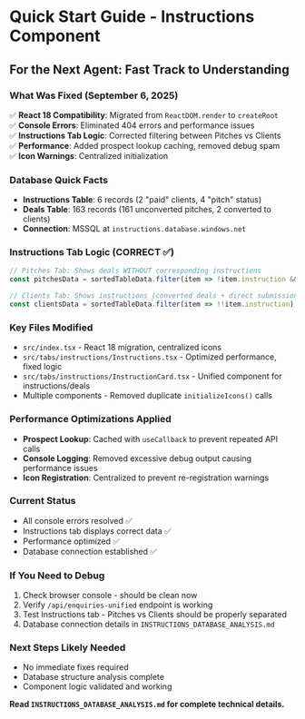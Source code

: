 # Quick Start Guide - Instructions Component

## For the Next Agent: Fast Track to Understanding

### What Was Fixed (September 6, 2025)
✅ **React 18 Compatibility**: Migrated from `ReactDOM.render` to `createRoot`  
✅ **Console Errors**: Eliminated 404 errors and performance issues  
✅ **Instructions Tab Logic**: Corrected filtering between Pitches vs Clients  
✅ **Performance**: Added prospect lookup caching, removed debug spam  
✅ **Icon Warnings**: Centralized initialization  

### Database Quick Facts
- **Instructions Table**: 6 records (2 "paid" clients, 4 "pitch" status)
- **Deals Table**: 163 records (161 unconverted pitches, 2 converted to clients)
- **Connection**: MSSQL at `instructions.database.windows.net`

### Instructions Tab Logic (CORRECT ✅)
```typescript
// Pitches Tab: Shows deals WITHOUT corresponding instructions
const pitchesData = sortedTableData.filter(item => !item.instruction && !!item.deal);

// Clients Tab: Shows instructions (converted deals + direct submissions)  
const clientsData = sortedTableData.filter(item => !!item.instruction);
```

### Key Files Modified
- `src/index.tsx` - React 18 migration, centralized icons
- `src/tabs/instructions/Instructions.tsx` - Optimized performance, fixed logic
- `src/tabs/instructions/InstructionCard.tsx` - Unified component for instructions/deals
- Multiple components - Removed duplicate `initializeIcons()` calls

### Performance Optimizations Applied
- **Prospect Lookup**: Cached with `useCallback` to prevent repeated API calls
- **Console Logging**: Removed excessive debug output causing performance issues
- **Icon Registration**: Centralized to prevent re-registration warnings

### Current Status
- All console errors resolved ✅
- Instructions tab displays correct data ✅  
- Performance optimized ✅
- Database connection established ✅

### If You Need to Debug
1. Check browser console - should be clean now
2. Verify `/api/enquiries-unified` endpoint is working
3. Test Instructions tab - Pitches vs Clients should be properly separated
4. Database connection details in `INSTRUCTIONS_DATABASE_ANALYSIS.md`

### Next Steps Likely Needed
- No immediate fixes required
- Database structure analysis complete
- Component logic validated and working

**Read `INSTRUCTIONS_DATABASE_ANALYSIS.md` for complete technical details.**
